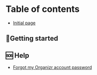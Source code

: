 # Table of contents

* [Initial page](README.md)

## 📌Getting started

## 🆘 Help

* [Forgot my Organizr account password](help/forgot-password.md)

